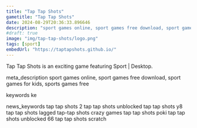 ```yaml
---
title: "Tap Tap Shots"
gametitle: "Tap Tap Shots"
date: 2024-08-29T20:36:33.896646
description: "sport games online, sport games free download, sport games for kids, sports games free"
#draft: true
image: "img/tap-tap-shots/logo.png"
tags: [sport]
embedUrl: "https://taptapshots.github.io/"
---
```


Tap Tap Shots is an exciting game featuring Sport | Desktop.

meta_description
sport games online, sport games free download, sport games for kids, sports games free


keywords
ke


news_keywords
tap tap shots 2 tap tap shots unblocked tap tap shots y8 tap tap shots lagged tap-tap shots crazy games tap tap shots poki tap tap shots unblocked 66 tap tap shots scratch

